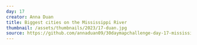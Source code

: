 ```yaml
---
day: 17
creator: Anna Duan
title: Biggest cities on the Mississippi River
thumbnail: /assets/thumbnails/2023/17-duan.jpg
source: https://github.com/annaduan09/30daymapchallenge-day-17-mississippi-river-cities
---
```

